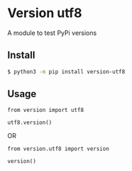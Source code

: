 # Version utf8

A module to test PyPi versions

## Install
```bash
$ python3 -m pip install version-utf8
```

## Usage 
```python3
from version import utf8

utf8.version()
```

OR

```python3
from version.utf8 import version

version()
```
